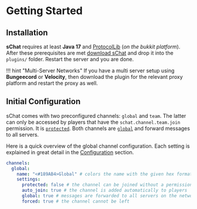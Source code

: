 # Getting Started

## Installation

**sChat** requires at least **Java 17** and [ProtocolLib][ProtocolLib] (*on the bukkit platform*).  
After these prerequisites are met [download sChat][download] and drop it into the `plugins/` folder. Restart the server and you are done.

!!! hint "Multi-Server Networks"
    If you have a multi server setup using **Bungeecord** or **Velocity**, then download the plugin for the relevant proxy platform and restart the proxy as well.

## Initial Configuration

sChat comes with two preconfigured channels: `global` and `team`. The latter can only be accessed by players that have the `schat.channel.team.join` permission.
It is [`protected`][config-protected]. Both channels are [`global`][config-global] and forward messages to all servers.

Here is a quick overview of the global channel configuration. Each setting is explained in great detail in the [Configuration][configuration-channel] section.

```yaml title="Global Channel Config"
channels:
  global:
    name: "<#189AB4>Global" # colors the name with the given hex formatted color
    settings:
      protected: false # the channel can be joined without a permission
      auto_join: true # the channel is added automatically to players
      global: true # messages are forwarded to all servers on the network
      forced: true # the channel cannot be left
```

[configuration-channel]: /configuration/channel
[config-global]: /configuration/channel#global
[config-protected]: /configuration/channel#protected
[download]: https://github.com/sVoxelDev/sChat/releases/latest
[ProtocolLib]: https://www.spigotmc.org/resources/protocollib.1997/
